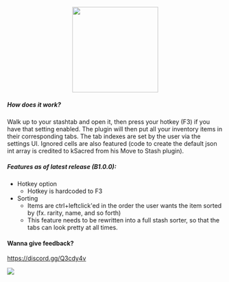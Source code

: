 <p align="center"> 
<img src="http://overseer.co/Stashie/logo.png" width="200" class="logo">
</p>

##### How does it work?
Walk up to your stashtab and open it, then press your hotkey (F3) if you have that setting enabled. The plugin will then put all your inventory items in their corresponding tabs. The tab indexes are set by the user via the settings UI. Ignored cells are also featured (code to create the default json int array is credited to kSacred from his Move to Stash plugin).

##### Features as of latest release (B1.0.0):

* Hotkey option
   * Hotkey is hardcoded to F3
* Sorting  
   * Items are ctrl+leftclick'ed in the order the user wants the item sorted by (fx. rarity, name, and so forth)
   * This feature needs to be rewritten into a full stash sorter, so that the tabs can look pretty at all times.


#### Wanna give feedback?
https://discord.gg/Q3cdy4v

![](http://overseer.co/Stashie/Stashie.gif)
